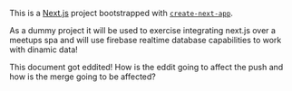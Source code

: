 This is a [Next.js](https://nextjs.org/) project bootstrapped with [`create-next-app`](https://github.com/vercel/next.js/tree/canary/packages/create-next-app).

As a dummy project it will be used to exercise integrating next.js over a meetups spa and will use firebase realtime database capabilities to work with dinamic data!

This document got eddited! How is the eddit going to affect the push and how is the merge going to be affected?
